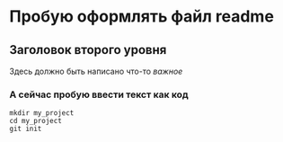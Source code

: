 # Пробую оформлять файл readme


## Заголовок второго уровня
Здесь должно быть написано что-то *важное*

### А сейчас пробую ввести текст как код


```
mkdir my_project
cd my_project
git init

```




